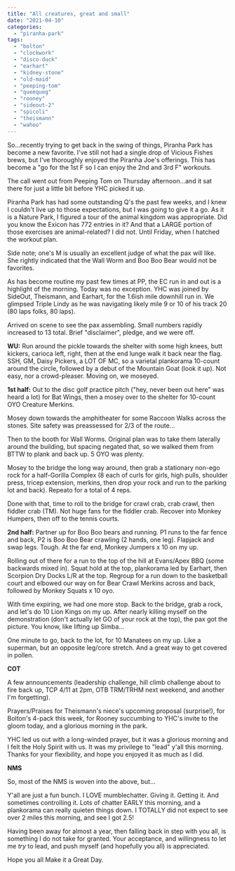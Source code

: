 ```yaml
---
title: "All creatures, great and small"
date: "2021-04-10"
categories: 
  - "piranha-park"
tags: 
  - "bolton"
  - "clockwork"
  - "disco-duck"
  - "earhart"
  - "kidney-stone"
  - "old-maid"
  - "peeping-tom"
  - "queequeg"
  - "rooney"
  - "sideout-2"
  - "spicoli"
  - "theismann"
  - "wahoo"
---
```


So...recently trying to get back in the swing of things, Piranha Park has become a new favorite. I've still not had a single drop of Vicious Fishes brews, but I've thoroughly enjoyed the Piranha Joe's offerings. This has become a "go for the 1st F so I can enjoy the 2nd and 3rd F" workouts.

The call went out from Peeping Tom on Thursday afternoon...and it sat there for just a little bit before YHC picked it up.

Piranha Park has had some outstanding Q's the past few weeks, and I knew I couldn't live up to those expectations, but I was going to give it a go. As it is a Nature Park, I figured a tour of the animal kingdom was appropriate. Did you know the Exicon has 772 entries in it? And that a LARGE portion of those exercises are animal-related? I did not. Until Friday, when I hatched the workout plan.

Side note; one's M is usually an excellent judge of what the pax will like. She rightly indicated that the Wall Worm and Boo Boo Bear would not be favorites.

As has become routine my past few times at PP, the EC run in and out is a highlight of the morning. Today was no exception. YHC was joined by SideOut, Theismann, and Earhart, for the 1.6ish mile downhill run in. We glimpsed Triple Lindy as he was navigating likely mile 9 or 10 of his track 20 (80 laps folks, 80 laps).

Arrived on scene to see the pax assembling. Small numbers rapidly increased to 13 total. Brief "disclaimer", pledge, and we were off.

**WU:** Run around the pickle towards the shelter with some high knees, butt kickers, carioca left, right, then at the end lunge walk it back near the flag. SSH, GM, Daisy Pickers, a LOT OF MC, so a varietal plankorama 10-count around the circle, followed by a debut of the Mountain Goat (look it up). Not easy, nor a crowd-pleaser. Moving on, we moseyed.

**1st half:** Out to the disc golf practice pitch ("hey, never been out here" was heard a lot) for Bat Wings, then a mosey over to the shelter for 10-count OYO Creature Merkins.

Mosey down towards the amphitheater for some Raccoon Walks across the stones. Site safety was preassessed for 2/3 of the route...

Then to the booth for Wall Worms. Original plan was to take them laterally around the building, but spacing negated that, so we walked them from BTTW to plank and back up. 5 OYO was plenty.

Mosey to the bridge the long way around, then grab a stationary non-ego rock for a half-Gorilla Complex (8 each of curls for girls, high pulls, shoulder press, tricep extension, merkins, then drop your rock and run to the parking lot and back). Repeato for a total of 4 reps.

Done with that, time to roll to the bridge for crawl crab, crab crawl, then fiddler crab (TM). Not huge fans for the fiddler crab. Recover into Monkey Humpers, then off to the tennis courts.

**2nd half:** Partner up for Boo Boo bears and running. P1 runs to the far fence and back, P2 is Boo Boo Bear crawling (2 hands, one leg). Flapjack and swap legs. Tough. At the far end, Monkey Jumpers x 10 on my up.

Rolling out of there for a run to the top of the hill at Evans/Apex BBQ (some backwards mixed in). Squat hold at the top, plankorama led by Earhart, then Scorpion Dry Docks L/R at the top. Regroup for a run down to the basketball court and elbowed our way on for Bear Crawl Merkins across and back, followed by Monkey Squats x 10 oyo.

With time expiring, we had one more stop. Back to the bridge, grab a rock, and let's do 10 Lion Kings on my up. After nearly killing myself on the demonstration (don't actually let GO of your rock at the top), the pax got the picture. You know, like lifting up Simba...

One minute to go, back to the lot, for 10 Manatees on my up. Like a superman, but an opposite leg/core stretch. And a great way to get covered in pollen.

**COT**

A few announcements (leadership challenge, hill climb challenge about to fire back up, TCP 4/11 at 2pm, OTB TRM/TRHM next weekend, and another I'm forgetting).

Prayers/Praises for Theismann's niece's upcoming proposal (surprise!), for Bolton's 4-pack this week, for Rooney succumbing to YHC's invite to the gloom today, and a glorious morning in the park.

YHC led us out with a long-winded prayer, but it was a glorious morning and I felt the Holy Spirit with us. It was my privilege to "lead" y'all this morning. Thanks for your flexibility, and hope you enjoyed it as much as I did.

**NMS**

So, most of the NMS is woven into the above, but...

Y'all are just a fun bunch. I LOVE mumblechatter. Giving it. Getting it. And sometimes controlling it. Lots of chatter EARLY this morning, and a plankorama can really quieten things down. I TOTALLY did not expect to see over 2 miles this morning, and see I got 2.5!

Having been away for almost a year, then falling back in step with you all, is something I do not take for granted. Your acceptance, and willingness to let me _try_ to lead, and push myself (and hopefully you all) is appreciated.

Hope you all Make it a Great Day.
